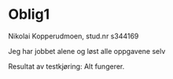 # Oblig1
Nikolai Kopperudmoen, stud.nr s344169

Jeg har jobbet alene og løst alle oppgavene selv

Resultat av testkjøring: Alt fungerer.

